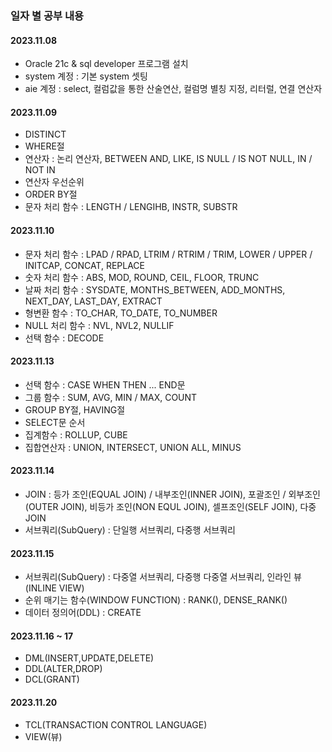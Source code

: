 ### 일자 별 공부 내용

#### 2023.11.08
   -  Oracle 21c & sql developer 프로그램 설치
   -  system 계정 : 기본 system 셋팅
   -  aie 계정 : select, 컬럼값을 통한 산술연산, 컬럼명 별칭 지정, 리터럴, 연결 연산자

#### 2023.11.09
   -  DISTINCT
   -  WHERE절
   -  연산자 : 논리 연산자, BETWEEN AND, LIKE, IS NULL / IS NOT NULL, IN / NOT IN
   -  연산자 우선순위
   -  ORDER BY절
   -  문자 처리 함수 : LENGTH / LENGIHB, INSTR, SUBSTR

#### 2023.11.10
   -  문자 처리 함수 : LPAD / RPAD, LTRIM / RTRIM / TRIM, LOWER / UPPER / INITCAP, CONCAT, REPLACE
   -  숫자 처리 함수 : ABS, MOD, ROUND, CEIL, FLOOR, TRUNC
   -  날짜 처리 함수 : SYSDATE, MONTHS_BETWEEN, ADD_MONTHS, NEXT_DAY, LAST_DAY, EXTRACT
   -  형변환 함수 : TO_CHAR, TO_DATE, TO_NUMBER
   -   NULL 처리 함수 : NVL, NVL2, NULLIF
   -   선택 함수 : DECODE

#### 2023.11.13
   - 선택 함수 : CASE WHEN THEN ... END문
   - 그룹 함수 : SUM, AVG, MIN / MAX, COUNT
   - GROUP BY절, HAVING절
   - SELECT문 순서
   - 집계함수 : ROLLUP, CUBE
   - 집합연산자 : UNION, INTERSECT, UNION ALL, MINUS

#### 2023.11.14
   - JOIN : 등가 조인(EQUAL JOIN) / 내부조인(INNER JOIN), 포괄조인 / 외부조인(OUTER JOIN), 비등가 조인(NON EQUL JOIN), 셀프조인(SELF JOIN), 다중 JOIN
   - 서브쿼리(SubQuery) : 단일행 서브쿼리, 다중행 서브쿼리

#### 2023.11.15
   - 서브쿼리(SubQuery) : 다중열 서브쿼리, 다중행 다중열 서브쿼리, 인라인 뷰(INLINE VIEW)
   - 순위 매기는 함수(WINDOW FUNCTION) : RANK(), DENSE_RANK()
   - 데이터 정의어(DDL) : CREATE

#### 2023.11.16 ~ 17
   - DML(INSERT,UPDATE,DELETE)
   - DDL(ALTER,DROP)
   - DCL(GRANT)

#### 2023.11.20
   - TCL(TRANSACTION CONTROL LANGUAGE)
   - VIEW(뷰)
